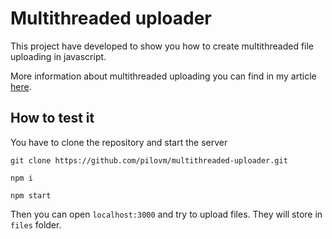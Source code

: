 # Multithreaded uploader
This project have developed to show you how to create multithreaded file uploading in javascript.

More information about multithreaded uploading you can find in my article [here](https://www.google.com).
## How to test it
You have to clone the repository and start the server
```
git clone https://github.com/pilovm/multithreaded-uploader.git
```
```
npm i
```
```
npm start
```
Then you can open `localhost:3000` and try to upload files. They will store in `files` folder.